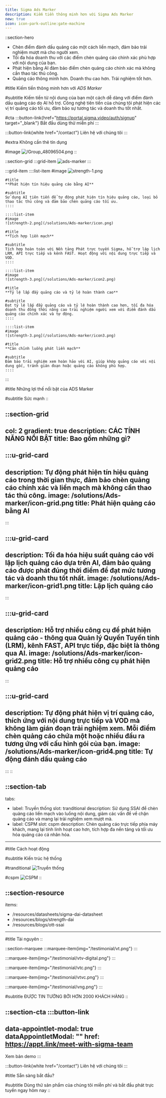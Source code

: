```yaml
---
title: Sigma Ads Marker
description: Kiếm tiền thông minh hơn với Sigma Ads Marker
new: true
icon: icon-park-outline:gate-machine
---
```


::section-hero
- Chèn điểm đánh dấu quảng cáo một cách liền mạch, đảm bảo trải nghiệm mượt mà cho người xem.
- Tối đa hóa doanh thu với các điểm chèn quảng cáo chính xác phù hợp với nội dung của bạn.
- Phát hiện bằng AI đảm bảo điểm chèn quảng cáo chính xác mà không cần thao tác thủ công.
- Quảng cáo thông minh hơn. Doanh thu cao hơn. Trải nghiệm tốt hơn.

#title
Kiếm tiền thông minh hơn với *ADS Marker*

#subtitle
Kiếm tiền từ nội dung của bạn một cách dễ dàng với điểm đánh dấu quảng cáo do AI hỗ trợ. Công nghệ tiên tiến của chúng tôi phát hiện các vị trí quảng cáo tối ưu, đảm bảo sự tương tác và doanh thu tốt nhất.

#cta
  :::button-link{href="https://portal.sigma.video/auth/signup" target="_blank"}
  Bắt đầu dùng thử miễn phí
  :::

  :::button-link{white href="/contact"}
  Liên hệ với chúng tôi
  :::

#extra
Không cần thẻ tín dụng

#image
![/Group\_48096504.png](/solutions/Ads-marker/Right.png)
::

::section-grid
  :::grid-item
  ![ads-marker](/solutions/Ads-marker/Image.jpg)
  :::

  :::grid-item
    ::::list-item
    #image
    ![strength-1.png](/solutions/Ads-marker/icon1.png)
    
    #title
    **Phát hiện tín hiệu quảng cáo bằng AI**
    
    #subtitle
    Sử dụng AI tiên tiến để tự động phát hiện tín hiệu quảng cáo, loại bỏ thao tác thủ công và đảm bảo chèn quảng cáo tối ưu.
    ::::
  
    ::::list-item
    #image
    ![strength-2.png](/solutions/Ads-marker/icon.png)
    
    #title
    **Tích hợp liền mạch**
    
    #subtitle
    Tích hợp hoàn toàn với Nền tảng Phát trực tuyến Sigma, hỗ trợ lập lịch LRM, API trực tiếp và kênh FAST. Hoạt động với nội dung trực tiếp và VOD.
    ::::
  
    ::::list-item
    #image
    ![strength-3.png](/solutions/Ads-marker/icon2.png)
    
    #title
    **Tỷ lệ lấp đầy quảng cáo và tỷ lệ hoàn thành cao**
    
    #subtitle
    Đạt tỷ lệ lấp đầy quảng cáo và tỷ lệ hoàn thành cao hơn, tối đa hóa doanh thu đồng thời nâng cao trải nghiệm người xem với điểm đánh dấu quảng cáo chính xác và tự động.
    ::::
  
    ::::list-item
    #image
    ![strength-3.png](/solutions/Ads-marker/icon3.png)
    
    #title
    **Căn chỉnh luồng phát liền mạch**
    
    #subtitle
    Đảm bảo trải nghiệm xem hoàn hảo với AI, giúp khớp quảng cáo với nội dung gốc, tránh gián đoạn hoặc quảng cáo không phù hợp.
    ::::
  :::

#title
Những lợi thế nổi bật của ADS Marker

#subtitle
Sức mạnh
::

::section-grid
---
col: 2
gradient: true
description: CÁC TÍNH NĂNG NỔI BẬT
title: Bao gồm những gì?
---
  :::u-grid-card
  ---
  description: Tự động phát hiện tín hiệu quảng cáo trong thời gian thực, đảm bảo
    chèn quảng cáo chính xác và liền mạch mà không cần thao tác thủ công.
  image: /solutions/Ads-marker/icon-grid.png
  title: Phát hiện quảng cáo bằng AI
  ---
  :::

  :::u-grid-card
  ---
  description: Tối đa hóa hiệu suất quảng cáo với lập lịch quảng cáo dựa trên AI,
    đảm bảo quảng cáo được phát đúng thời điểm để đạt mức tương tác và doanh thu
    tốt nhất.
  image: /solutions/Ads-marker/icon-grid1.png
  title: Lập lịch quảng cáo
  ---
  :::

  :::u-grid-card
  ---
  description: Hỗ trợ nhiều công cụ để phát hiện quảng cáo - thông qua Quản lý
    Quyền Tuyến tính (LRM), kênh FAST, API trực tiếp, đặc biệt là thông qua AI.
  image: /solutions/Ads-marker/icon-grid2.png
  title: Hỗ trợ nhiều công cụ phát hiện quảng cáo
  ---
  :::

  :::u-grid-card
  ---
  description: Tự động phát hiện vị trí quảng cáo, thích ứng với nội dung trực
    tiếp và VOD mà không làm gián đoạn trải nghiệm xem. Mỗi điểm chèn quảng cáo
    chứa một hoặc nhiều đầu ra tương ứng với cấu hình gói của bạn.
  image: /solutions/Ads-marker/icon-grid4.png
  title: Tự động đánh dấu quảng cáo
  ---
  :::
::

::section-tab
---
tabs:
  - label: Truyền thống
    slot: tranditional
    description: Sử dụng SSAI để chèn quảng cáo liền mạch vào luồng nội dung, giảm
      các vấn đề về chặn quảng cáo và mang lại trải nghiệm xem mượt mà.
  - label: CSPM
    slot: cspm
    description: Chèn quảng cáo trực tiếp phía máy khách, mang lại tính linh hoạt
      cao hơn, tích hợp đa nền tảng và tối ưu hóa quảng cáo cá nhân hóa.
---
#title
Cách hoạt động

#subtitle
Kiến trúc hệ thống

#tranditional
![Truyền thống](/solutions/Ads-marker/Diagram.png)

#cspm
![CSPM](/solutions/Ads-marker/Diagram1.png)
::

::section-resource
---
items:
  - /resources/datasheets/sigma-dai-datasheet
  - /resources/blogs/strength-dai
  - /resources/blogs/ott-ssai
---
#title
Tài nguyên
::

::section-marquee
  :::marquee-item{img="/testimonial/vt.png"}
  :::

  :::marquee-item{img="/testimonial/vtv-digital.png"}
  :::

  :::marquee-item{img="/testimonial/vtc.png"}
  :::

  :::marquee-item{img="/testimonial/vtvc.png"}
  :::

  :::marquee-item{img="/testimonial/vng.png"}
  :::

#subtitle
ĐƯỢC TIN TƯỞNG BỞI HƠN 2000 KHÁCH HÀNG
::

::section-cta
  :::button-link
  ---
  data-appointlet-modal: true
  dataAppointletModal: ""
  href: https://appt.link/meet-with-sigma-team
  ---
  Xem bản demo
  :::

  :::button-link{white href="/contact"}
  Liên hệ với chúng tôi
  :::

#title
Sẵn sàng bắt đầu?

#subtitle
Dùng thử sản phẩm của chúng tôi miễn phí và bắt đầu phát trực tuyến ngay hôm nay
::
